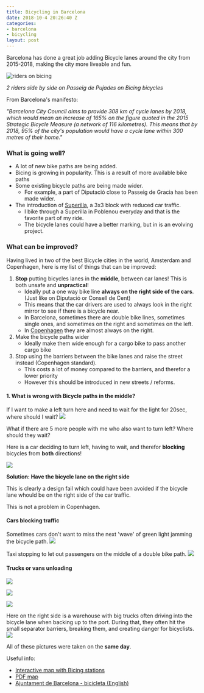 ```yaml
---
title: Bicycling in Barcelona
date: 2018-10-4 20:26:40 Z
categories:
- barcelona
- bicycling
layout: post
---
```


Barcelona has done a great job adding Bicycle lanes around the city from 2015-2018, making the city more liveable and fun.

![riders on bicing](/assets/2-girls-biking.png)

*2 riders side by side on Passeig de Pujades on Bicing bicycles*

From Barcelona's manifesto:

*"Barcelona City Council aims to provide 308 km of cycle lanes by 2018, which would mean an increase of 165% on the figure quoted in the 2015 Strategic Bicycle Measure (a network of 116 kilometres). This means that by 2018, 95% of the city's population would have a cycle lane within 300 metres of their home."*

### What is going well?
* A lot of new bike paths are being added.
* Bicing is growing in popularity. This is a result of more available bike paths
* Some existing bicycle paths are being made wider.
   * For example, a part of Diputació close to Passeig de Gracia has been made wider.
* The introduction of [Superilla](https://www.youtube.com/watch?v=ZORzsubQA_M), a 3x3 block with reduced car traffic.
   * I bike through a Superilla in Poblenou everyday and that is the favorite part of my ride.
   * The bicycle lanes could have a better marking, but in is an evolving project.

### What can be improved?

Having lived in two of the best Bicycle cities in the world, Amsterdam and Copenhagen, here is my list of things that can be improved:

1. **Stop** putting bicycles lanes in the **middle**, between car lanes! This is both unsafe and **unpractical**!
   * Ideally put a one way bike line **always on the right side of the cars**. (Just like on Diputació or Consell de Cent)
   * This means that the car drivers are used to always look in the right mirror to see if there is a bicycle near.
   * In Barcelona, sometimes there are double bike lines, sometimes single ones, and sometimes on the right and sometimes on the left.
   * In [Copenhagen](https://en.wikipedia.org/wiki/Cycling_in_Copenhagen) they are almost always on the right.
2. Make the bicycle paths wider
   * Ideally make them wide enough for a cargo bike to pass another cargo bike
3. Stop using the barriers between the bike lanes and raise the street instead (Copenhagen standard).
   * This costs a lot of money compared to the barriers, and therefor a lower priority
   * However this should be introduced in new streets / reforms.


#### 1. What is wrong with Bicycle paths in the middle?

If I want to make a left turn here and need to wait for the light for 20sec, where should I wait?
![](/assets/no-space.png)

What if there are 5 more people with me who also want to turn left? Where should they wait?


Here is a car deciding to turn left, having to wait, and therefor **blocking** bicycles from **both** directions!

![](/assets/bicyclist-annoyed.png)

**Solution: Have the bicycle lane on the right side**

This is clearly a design fail which could have been avoided if the bicycle lane whould be on the right side of the car traffic.

This is not a problem in Copenhagen.

#### Cars blocking traffic
Sometimes cars don't want to miss the next 'wave' of green light jamming the bicycle path.
![](/assets/cars-blocking.png)

Taxi stopping to let out passengers on the middle of a double bike path.
![](/assets/taxi-woman.png)

#### Trucks or vans unloading


![](/assets/truck2-block.png)

![](/assets/van-blocking.png)

![](/assets/van2-blocking.png)

Here on the right side is a warehouse with big trucks often driving into the bicycle lane when backing up to the port.
During that, they often hit the small separator barriers, breaking them, and creating danger for bicyclists.
![](/assets/bikelane-broken-barrier.png)

All of these pictures were taken on the **same day**.

Useful info:
* [Interactive map with Bicing stations](https://w33.bcn.cat/planolBCN/en/guia/act/bike-lane-K023,green-ring-road-K025,30-km/h-zones-K027,cycle-paths-K026,bike-lane-under-construction-K028,bicing-stations-K013,bycicle-parks-K021,car-parks-with-places-for-bycicles-K024/)
* [PDF map](http://ajuntament.barcelona.cat/bicicleta/sites/default/files/Mapa_Carrils_Bici.pdf)
* [Ajuntament de Barcelona - bicicleta (English)](http://ajuntament.barcelona.cat/bicicleta/en)
